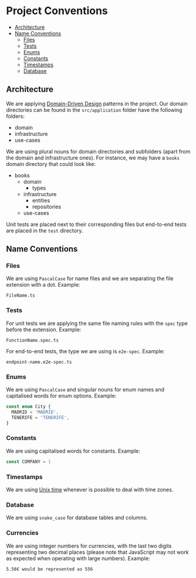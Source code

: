# Project Conventions

- [Architecture](#architecture)
- [Name Conventions](#name-conventions)
  - [Files](#files)
  - [Tests](#tests)
  - [Enums](#enums)
  - [Constants](#constants)
  - [Timestamps](#timestamps)
  - [Database](#database)

## Architecture

We are applying [Domain-Driven Design](https://martinfowler.com/bliki/DomainDrivenDesign.html) patterns in the project. Our domain directories can be found in the `src/application` folder have the following folders:

- domain
- infrastructure
- use-cases

We are using plural nouns for domain directories and subfolders (apart from the domain and infrastructure ones). For instance, we may have a `books` domain directory that could look like:

- books
  - domain
    - types
  - infrastructure
    - entities
    - repositories
  - use-cases

Unit tests are placed next to their corresponding files but end-to-end tests are placed in the `test` directory.

## Name Conventions

### Files

We are using `PascalCase` for name files and we are separating the file extension with a dot. Example:

```
FileName.ts
```

### Tests

For unit tests we are applying the same file naming rules with the `spec` type before the extension. Example:

```
FunctionName.spec.ts
```

For end-to-end tests, the type we are using is `e2e-spec`. Example:

```
endpoint-name.e2e-spec.ts
```

### Enums

We are using `PascalCase` and singular nouns for enum names and capitalised words for enum options. Example:

```ts
const enum City {
  MADRID = 'MADRID',
  TENERIFE = 'TENERIFE',
}
```

### Constants

We are using capitalised words for constants. Example:

```ts
const COMPANY = 1
```

### Timestamps

We are using [Unix time](https://www.unixtimestamp.com/) whenever is possible to deal with time zones.

### Database

We are using `snake_case` for database tables and columns.

### Currencies

We are using integer numbers for currencies, with the last two digits representing two decimal places (please note that JavaScript may not work as expected when operating with large numbers). Example:

```
5.56€ would be represented as 556
```
